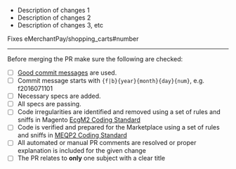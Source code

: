 * Description of changes 1
* Description of changes 2
* Description of changes 3, etc

Fixes eMerchantPay/shopping_carts#number

-----------------

Before merging the PR make sure the following are checked:

* [ ] [Good commit messages][1] are used.
* [ ] Commit message starts with `{f|b}{year}{month}{day}{num}`, e.g. f2016071101
* [ ] Necessary specs are added.
* [ ] All specs are passing.
* [ ] Code irregularities are identified and removed using a set of rules and sniffs in Magento [EcgM2 Coding Standard][magento-ecg]
* [ ] Code is verified and prepared for the Marketplace using a set of rules and sniffs in [MEQP2 Coding Standard][magento-eqp]
* [ ] All automated or manual PR comments are resolved or proper explanation is included for the given change
* [ ] The PR relates to **only** one subject with a clear title

[1]: http://tbaggery.com/2008/04/19/a-note-about-git-commit-messages.html
[magento-ecg]: https://github.com/magento-ecg/coding-standard
[magento-eqp]: https://github.com/magento/marketplace-eqp
